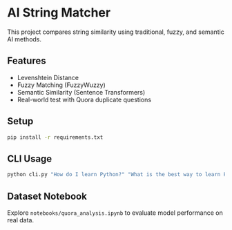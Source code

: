 # AI String Matcher

This project compares string similarity using traditional, fuzzy, and semantic AI methods.

## Features
- Levenshtein Distance
- Fuzzy Matching (FuzzyWuzzy)
- Semantic Similarity (Sentence Transformers)
- Real-world test with Quora duplicate questions

## Setup
```bash
pip install -r requirements.txt
```

## CLI Usage
```bash
python cli.py "How do I learn Python?" "What is the best way to learn Python?"
```

## Dataset Notebook
Explore `notebooks/quora_analysis.ipynb` to evaluate model performance on real data.